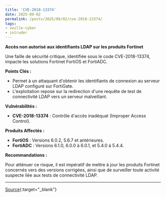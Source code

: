 ```yaml
---
title: 'CVE-2018-13374'
date: 2025-09-02
permalink: /posts/2025/09/02/cve-2018-13374/
tags:
- veille-cyber
- intruder
---
```

**Accès non autorisé aux identifiants LDAP sur les produits Fortinet**

Une faille de sécurité critique, identifiée sous le code CVE-2018-13374, impacte les solutions Fortinet FortiOS et FortiADC.

**Points Clés :**

*   Permet à un attaquant d'obtenir les identifiants de connexion au serveur LDAP configuré sur FortiGate.
*   L'exploitation repose sur la redirection d'une requête de test de connectivité LDAP vers un serveur malveillant.

**Vulnérabilités :**

*   **CVE-2018-13374** : Contrôle d'accès inadéquat (Improper Access Control).

**Produits Affectés :**

*   **FortiOS** : Versions 6.0.2, 5.6.7 et antérieures.
*   **FortiADC** : Versions 6.1.0, 6.0.0 à 6.0.1, et 5.4.0 à 5.4.4.

**Recommandations :**

Pour atténuer ce risque, il est impératif de mettre à jour les produits Fortinet concernés vers des versions corrigées, ainsi que de surveiller toute activité suspecte liée aux tests de connectivité LDAP.

---
[Source](https://cvemon.intruder.io/cves/CVE-2018-13374){:target="_blank"}
